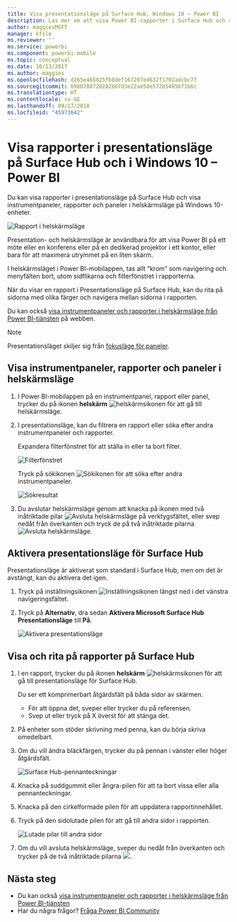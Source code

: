 ```yaml
---
title: Visa presentationsläge på Surface Hub, Windows 10 – Power BI
description: Läs mer om att visa Power BI-rapporter i Surface Hub och visa Power BI-instrumentpaneler, rapporter och paneler i helskärmsläge på Windows 10-enheter.
author: maggiesMSFT
manager: kfile
ms.reviewer: ''
ms.service: powerbi
ms.component: powerbi-mobile
ms.topic: conceptual
ms.date: 10/13/2017
ms.author: maggies
ms.openlocfilehash: d265e465825fb8def167207ed632f1702adcbc7f
ms.sourcegitcommit: 698b788720282b67d3e22ae5de572b54056f1b6c
ms.translationtype: HT
ms.contentlocale: sv-SE
ms.lasthandoff: 09/17/2018
ms.locfileid: "45973642"
---
```

# <a name="view-reports-in-presentation-mode-on-surface-hub-and-windows-10---power-bi"></a>Visa rapporter i presentationsläge på Surface Hub och i Windows 10 – Power BI
Du kan visa rapporter i presentationsläge på Surface Hub och visa instrumentpaneler, rapporter och paneler i helskärmsläge på Windows 10-enheter. 

![Rapport i helskärmsläge](./media/mobile-windows-10-app-presentation-mode/power-bi-presentation-mode.png)

Presentation- och helskärmsläge är användbara för att visa Power BI på ett möte eller en konferens eller på en dedikerad projektor i ett kontor, eller bara för att maximera utrymmet på en liten skärm. 

I helskärmsläget i Power BI-mobilappen, tas allt ”krom” som navigering och menyfälten bort, utom sidflikarna och filterfönstret i rapporterna.

När du visar en rapport i Presentationsläge på Surface Hub, kan du rita på sidorna med olika färger och navigera mellan sidorna i rapporten.

Du kan också [visa instrumentpaneler och rapporter i helskärmsläge från Power BI-tjänsten](../../service-fullscreen-mode.md) på webben.

> [!NOTE]
> Presentationsläget skiljer sig från [fokusläge för paneler](mobile-tiles-in-the-mobile-apps.md).
> 
> 

## <a name="display-dashboards-reports-and-tiles-in-full-screen-mode"></a>Visa instrumentpaneler, rapporter och paneler i helskärmsläge
1. I Power BI-mobilappen på en instrumentpanel, rapport eller panel, trycker du på ikonen **helskärm** ![helskärmsikonen](././media/mobile-windows-10-app-presentation-mode/power-bi-full-screen-icon.png) för att gå till helskärmsläge.
2. I presentationsläge, kan du filtrera en rapport eller söka efter andra instrumentpaneler och rapporter.
   
    Expandera filterfönstret för att ställa in eller ta bort filter.
   
    ![Filterfönstret](./media/mobile-windows-10-app-presentation-mode/power-bi-windows-10-presentation-filter.png)
   
     Tryck på sökikonen ![Sökikonen](./media/mobile-windows-10-app-presentation-mode/power-bi-windows-10-presentation-search-icon.png) för att söka efter andra instrumentpaneler.
   
    ![Sökresultat](./media/mobile-windows-10-app-presentation-mode/power-bi-windows-10-search.png)
3. Du avslutar helskärmsläge genom att knacka på ikonen med två inåtriktade pilar ![Avsluta helskärmsläge](./media/mobile-windows-10-app-presentation-mode/power-bi-windows-10-exit-full-screen-icon.png) på verktygsfältet, eller svep nedåt från överkanten och tryck de på två inåtriktade pilarna ![Avsluta helskärmsläge](./media/mobile-windows-10-app-presentation-mode/power-bi-windows-10-exit-full-screen-hub-icon.png).

## <a name="turn-on-presentation-mode-for-surface-hub"></a>Aktivera presentationsläge för Surface Hub
Presentationsläge är aktiverat som standard i Surface Hub, men om det är avstängt, kan du aktivera det igen.

1. Tryck på inställningsikonen ![Inställningsikonen](./media/mobile-windows-10-app-presentation-mode/power-bi-settings-icon.png) längst ned i det vänstra navigeringsfältet.
2. Tryck på **Alternativ**, dra sedan **Aktivera Microsoft Surface Hub Presentationsläge** till **På**.
   
    ![Aktivera presentationsläge](./media/mobile-windows-10-app-presentation-mode/power-bi-turn-on-presentation-mode.png)

## <a name="display-and-draw-on-reports-on-surface-hub"></a>Visa och rita på rapporter på Surface Hub
1. I en rapport, trycker du på ikonen **helskärm** ![helskärmsikonen](././media/mobile-windows-10-app-presentation-mode/power-bi-full-screen-icon.png) för att gå till presentationsläge för Surface Hub.
   
    Du ser ett komprimerbart åtgärdsfält på båda sidor av skärmen. 
   
   * För att öppna det, sveper eller trycker du på referensen.
   * Svep ut eller tryck på X överst för att stänga det.
2. På enheter som stöder skrivning med penna, kan du börja skriva omedelbart. 
3. Om du vill ändra bläckfärgen, trycker du på pennan i vänster eller höger åtgärdsfält.
   
    ![Surface Hub-pennanteckningar](./media/mobile-windows-10-app-presentation-mode/power-bi-windows-10-surface-hub-ink.png)
4. Knacka på suddgummit eller ångra-pilen för att ta bort vissa eller alla pennanteckningar.
5. Knacka på den cirkelformade pilen för att uppdatera rapportinnehållet.
6. Tryck på den sidolutade pilen för att gå till andra sidor i rapporten.
   
    ![Lutade pilar till andra sidor](./media/mobile-windows-10-app-presentation-mode/power-bi-windows-10-surface-hub-arrows.png)
7. Om du vill avsluta helskärmsläge, sveper du nedåt från överkanten och trycker på de två inåtriktade pilarna ![](./media/mobile-windows-10-app-presentation-mode/power-bi-windows-10-exit-full-screen-hub-icon.png).

## <a name="next-steps"></a>Nästa steg
* Du kan också [visa instrumentpaneler och rapporter i helskärmsläge från Power BI-tjänsten](../../service-fullscreen-mode.md)
* Har du några frågor? [Fråga Power BI Community](http://community.powerbi.com/)

